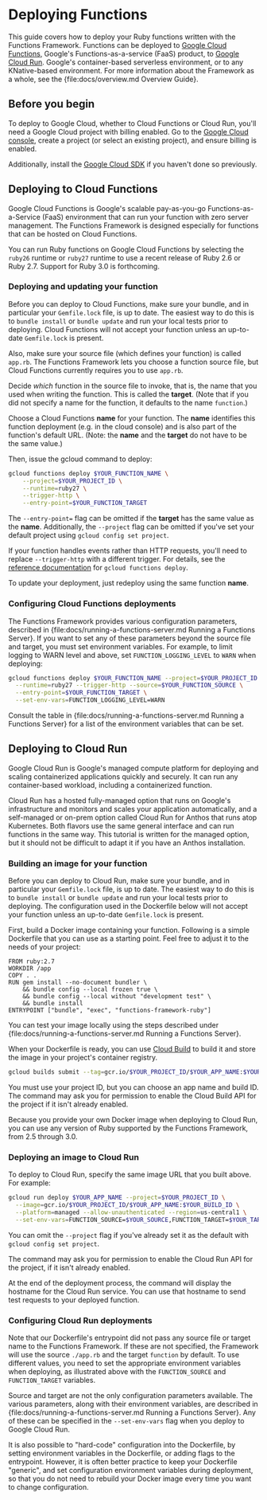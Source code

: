 <!--
# @title Deploying Functions
-->

# Deploying Functions

This guide covers how to deploy your Ruby functions written with the Functions
Framework. Functions can be deployed to
[Google Cloud Functions](https://cloud.google.com/functions), Google's
Functions-as-a-service (FaaS) product, to
[Google Cloud Run](https://cloud.google.com/run). Google's container-based
serverless environment, or to any KNative-based environment.
For more information about the Framework as a whole, see the
{file:docs/overview.md Overview Guide}.

## Before you begin

To deploy to Google Cloud, whether to Cloud Functions or Cloud Run, you'll need
a Google Cloud project with billing enabled. Go to the
[Google Cloud console](https://console.cloud.google.com/), create a project (or
select an existing project), and ensure billing is enabled.

Additionally, install the [Google Cloud SDK](https://cloud.google.com/sdk) if
you haven't done so previously.

## Deploying to Cloud Functions

Google Cloud Functions is Google's scalable pay-as-you-go Functions-as-a-Service
(FaaS) environment that can run your function with zero server management. The
Functions Framework is designed especially for functions that can be hosted on
Cloud Functions.

You can run Ruby functions on Google Cloud Functions by selecting the `ruby26`
runtime or `ruby27` runtime to use a recent release of Ruby 2.6 or Ruby 2.7.
Support for Ruby 3.0 is forthcoming.

### Deploying and updating your function

Before you can deploy to Cloud Functions, make sure your bundle, and in
particular your `Gemfile.lock` file, is up to date. The easiest way to do this
is to `bundle install` or `bundle update` and run your local tests prior to
deploying. Cloud Functions will not accept your function unless an up-to-date
`Gemfile.lock` is present.

Also, make sure your source file (which defines your function) is called
`app.rb`. The Functions Framework lets you choose a function source file, but
Cloud Functions currently requires you to use `app.rb`.

Decide _which_ function in the source file to invoke, that is, the name that you
used when writing the function. This is called the **target**. (Note that if you
did not specify a name for the function, it defaults to the name `function`.)

Choose a Cloud Functions **name** for your function. The **name** identifies
this function deployment (e.g. in the cloud console) and is also part of the
function's default URL. (Note: the **name** and the **target** do not have to
be the same value.)

Then, issue the gcloud command to deploy:

```sh
gcloud functions deploy $YOUR_FUNCTION_NAME \
    --project=$YOUR_PROJECT_ID \
    --runtime=ruby27 \
    --trigger-http \
    --entry-point=$YOUR_FUNCTION_TARGET
```

The `--entry-point=` flag can be omitted if the **target** has the same value
as the **name**. Additionally, the `--project` flag can be omitted if you've
set your default project using `gcloud config set project`.

If your function handles events rather than HTTP requests, you'll need to
replace `--trigger-http` with a different trigger. For details, see the
[reference documentation](https://cloud.google.com/sdk/gcloud/reference/functions/deploy)
for `gcloud functions deploy`.

To update your deployment, just redeploy using the same function **name**.

### Configuring Cloud Functions deployments

The Functions Framework provides various configuration parameters, described in
{file:docs/running-a-functions-server.md Running a Functions Server}.
If you want to set any of these parameters beyond the source file and target,
you must set environment variables. For example, to limit logging to WARN level
and above, set `FUNCTION_LOGGING_LEVEL` to `WARN` when deploying:

```sh
gcloud functions deploy $YOUR_FUNCTION_NAME --project=$YOUR_PROJECT_ID \
  --runtime=ruby27 --trigger-http --source=$YOUR_FUNCTION_SOURCE \
  --entry-point=$YOUR_FUNCTION_TARGET \
  --set-env-vars=FUNCTION_LOGGING_LEVEL=WARN
```

Consult the table in
{file:docs/running-a-functions-server.md Running a Functions Server}
for a list of the environment variables that can be set.

## Deploying to Cloud Run

Google Cloud Run is Google's managed compute platform for deploying and scaling
containerized applications quickly and securely. It can run any container-based
workload, including a containerized function.

Cloud Run has a hosted fully-managed option that runs on Google's infrastructure
and monitors and scales your application automatically, and a self-managed or
on-prem option called Cloud Run for Anthos that runs atop Kubernetes. Both
flavors use the same general interface and can run functions in the same way.
This tutorial is written for the managed option, but it should not be difficult
to adapt it if you have an Anthos installation.

### Building an image for your function

Before you can deploy to Cloud Run, make sure your bundle, and in
particular your `Gemfile.lock` file, is up to date. The easiest way to do this
is to `bundle install` or `bundle update` and run your local tests prior to
deploying. The configuration used in the Dockerfile below will not accept your
function unless an up-to-date `Gemfile.lock` is present.

First, build a Docker image containing your function. Following is a simple
Dockerfile that you can use as a starting point. Feel free to adjust it to the
needs of your project:

```
FROM ruby:2.7
WORKDIR /app
COPY . .
RUN gem install --no-document bundler \
    && bundle config --local frozen true \
    && bundle config --local without "development test" \
    && bundle install
ENTRYPOINT ["bundle", "exec", "functions-framework-ruby"]
```

You can test your image locally using the steps described under
{file:docs/running-a-functions-server.md Running a Functions Server}.

When your Dockerfile is ready, you can use
[Cloud Build](https://cloud.google.com/cloud-build) to build it and store the
image in your project's container registry.

```sh
gcloud builds submit --tag=gcr.io/$YOUR_PROJECT_ID/$YOUR_APP_NAME:$YOUR_BUILD_ID .
```

You must use your project ID, but you can choose an app name and build ID. The
command may ask you for permission to enable the Cloud Build API for the project
if it isn't already enabled.

Because you provide your own Docker image when deploying to Cloud Run, you can
use any version of Ruby supported by the Functions Framework, from 2.5 through
3.0.

### Deploying an image to Cloud Run

To deploy to Cloud Run, specify the same image URL that you built above. For
example:

```sh
gcloud run deploy $YOUR_APP_NAME --project=$YOUR_PROJECT_ID \
  --image=gcr.io/$YOUR_PROJECT_ID/$YOUR_APP_NAME:$YOUR_BUILD_ID \
  --platform=managed --allow-unauthenticated --region=us-central1 \
  --set-env-vars=FUNCTION_SOURCE=$YOUR_SOURCE,FUNCTION_TARGET=$YOUR_TARGET
```

You can omit the `--project` flag if you've already set it as the default with
`gcloud config set project`.

The command may ask you for permission to enable the Cloud Run API for the
project, if it isn't already enabled.

At the end of the deployment process, the command will display the hostname for
the Cloud Run service. You can use that hostname to send test requests to your
deployed function.

### Configuring Cloud Run deployments

Note that our Dockerfile's entrypoint did not pass any source file or target
name to the Functions Framework. If these are not specified, the Framework will
use the source `./app.rb` and the target `function` by default. To use different
values, you need to set the appropriate environment variables when deploying, as
illustrated above with the `FUNCTION_SOURCE` and `FUNCTION_TARGET` variables.

Source and target are not the only configuration parameters available. The
various parameters, along with their environment variables, are described in
{file:docs/running-a-functions-server.md Running a Functions Server}.
Any of these can be specified in the `--set-env-vars` flag when you deploy to
Google Cloud Run.

It is also possible to "hard-code" configuration into the Dockerfile, by setting
environment variables in the Dockerfile, or adding flags to the entrypoint.
However, it is often better practice to keep your Dockerfile "generic", and set
configuration environment variables during deployment, so that you do not need
to rebuild your Docker image every time you want to change configuration.
